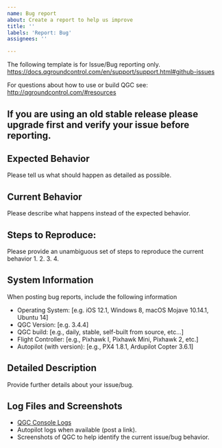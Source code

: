 ```yaml
---
name: Bug report
about: Create a report to help us improve
title: ''
labels: 'Report: Bug'
assignees: ''

---
```


The following template is for Issue/Bug reporting only. https://docs.qgroundcontrol.com/en/support/support.html#github-issues

For questions about how to use or build QGC see: http://qgroundcontrol.com/#resources

If you are using an old stable release please upgrade first and verify your issue before reporting.
----

## Expected Behavior
Please tell us what should happen as detailed as possible.

## Current Behavior
Please describe what happens instead of the expected behavior.

## Steps to Reproduce:
Please provide an unambiguous set of steps to reproduce the current behavior
1.
2.
3.
4.

## System Information
When posting bug reports, include the following information
- Operating System: [e.g. iOS 12.1, Windows 8, macOS Mojave 10.14.1, Ubuntu 14]
- QGC Version: [e.g. 3.4.4]
- QGC build: [e.g., daily, stable, self-built from source, etc...]
- Flight Controller: [e.g., Pixhawk I, Pixhawk Mini, Pixhawk 2, etc.]
- Autopilot (with version): [e.g., PX4 1.8.1, Ardupilot Copter 3.6.1]

## Detailed Description
Provide further details about your issue/bug.

## Log Files and Screenshots
- [QGC Console Logs](https://docs.qgroundcontrol.com/en/settings_view/console_logging.html)
- Autopilot logs when available (post a link).
- Screenshots of QGC to help identify the current issue/bug behavior.
